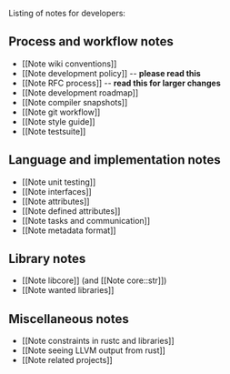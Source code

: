 Listing of notes for developers:

## Process and workflow notes

* [[Note wiki conventions]]
* [[Note development policy]] -- **please read this**
* [[Note RFC process]] -- **read this for larger changes**
* [[Note development roadmap]]
* [[Note compiler snapshots]]
* [[Note git workflow]]
* [[Note style guide]]
* [[Note testsuite]]

## Language and implementation notes

* [[Note unit testing]]
* [[Note interfaces]]
* [[Note attributes]]
* [[Note defined attributes]]
* [[Note tasks and communication]]
* [[Note metadata format]]

## Library notes

* [[Note libcore]] (and [[Note core::str]])
* [[Note wanted libraries]]

## Miscellaneous notes

* [[Note constraints in rustc and libraries]]
* [[Note seeing LLVM output from rust]]
* [[Note related projects]]
